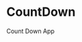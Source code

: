 # CountDown
 Count Down App
          
                           
                                                                                                                                                                      
                                                                                                        
                                                                                                        
                                                                                                
                                                                                     
                                                     
                                      
                             
         
       
     

